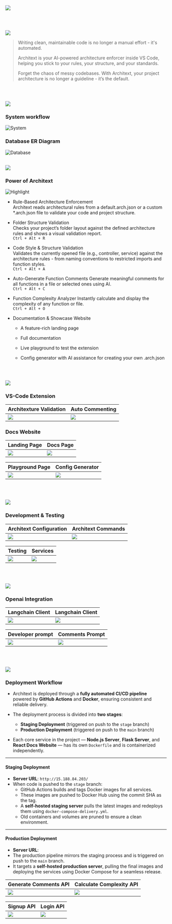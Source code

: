 <img src="./readme/title1.svg"/>

<br><br>

<!-- project overview -->
<img src="./readme/title2.svg"/>

>Writing clean, maintainable code is no longer a manual effort - it's automated.
>
>Architext is your AI-powered architecture enforcer inside VS Code, helping you stick to your rules, your structure, and your standards.
>
>Forget the chaos of messy codebases. With Architext, your project architecture is no longer a guideline - it’s the default. 

<br><br>

<!-- System Design -->
<img src="./readme/title3.svg"/>

### System workflow
![System](./readme/images/diagram-export-5-19-2025-4_52_30-PM.png)

### Database ER Diagram
![Database](./readme/images/drawSQL-image-export-2025-05-19.png)
<br><br>

<!-- Project Highlights -->
<img src="./readme/title4.svg"/>

### Power of Architext

![Highlight](./readme/images/Slice%202.png)


- Rule-Based Architecture Enforcement <br/>
    Architext reads architectural rules from a default.arch.json or a custom *.arch.json file to validate your code and project structure.

- Folder Structure Validation <br/>
    Checks your project’s folder layout against the defined architecture rules and shows a visual validation report. <br/>
    `Ctrl + Alt + R`

- Code Style & Structure Validation <br/>
    Validates the currently opened file (e.g., controller, service) against the architecture rules - from naming conventions to restricted imports and function styles.
    <br/>
    `Ctrl + Alt + A`

- Auto-Generate Function Comments
    Generate meaningful comments for all functions in a file or selected ones using AI.
    <br/>
    `Ctrl + Alt + C`

- Function Complexity Analyzer
    Instantly calculate and display the complexity of any function or file.
    <br/>
    `Ctrl + Alt + O`

- Documentation & Showcase Website

    - A feature-rich landing page

    - Full documentation

    - Live playground to test the extension

    - Config generator with AI assistance for creating your own .arch.json


<br><br>

<!-- Demo -->
<img src="./readme/title5.svg"/>


### VS-Code Extension
<!-- 1440x1024.png -->
| Architexture Validation                           | Auto Commenting                       |
| --------------------------------------- | ------------------------------------- |
| <img src="./readme/images/ezgif.com-optimize.gif" /> | <img src="./readme/images/ezgif.com-optimize (1).gif"/> |
### Docs Website
<!-- 1440x1024.png -->
| Landing Page                           | Docs Page                       |
| --------------------------------------- | ------------------------------------- |
| <img src="./readme/images/Screenshot 2025-05-20 121827.png" /> | <img src="./readme/images/Screenshot 2025-05-20 122007.png"/> |

| Playground Page                           | Config Generator                    |
| --------------------------------------- | ------------------------------------- |
| <img src="./readme/images/ViteReactTS-GoogleChrome2025-05-2023-02-22-ezgif.com-optimize.gif" />| <img src="./readme/images/ezgif.com-optimize (2).gif" /> |

<!-- ### Mobile View 
| Login screen                            | Register screen                       | Register screen                       |
| --------------------------------------- | ------------------------------------- | ------------------------------------- |
| ![Landing](./readme/demo/1440x1024.png) | ![fsdaf](./readme/demo/1440x1024.png) | ![fsdaf](./readme/demo/1440x1024.png) | -->

<br><br>

<!-- Development & Testing -->
<img src="./readme/title6.svg"/>

### Development & Testing


| Architext Configuration                            | Architext Commands                   | 
| --------------------------------------- | ------------------------------------- | 
| <img src="./readme/images/Screenshot 2025-05-20 183602.png" /> | <img src="./readme/images/Screenshot 2025-05-20 183641.png" /> |

| Testing                           | Services                     |
| --------------------------------------- | ------------------------------------- |
| <img src="./readme/images/Screenshot 2025-05-21 051352.png" /> | <img src="./readme/images/Screenshot 2025-05-20 184421.png"/> |

<br><br>

<!-- AI Powered App -->
<img src="./readme/title7.svg"/>

### Openai Integration
<!-- 1440x1024.png -->
| Langchain Client                           | Langchain Client                       |
| --------------------------------------- | ------------------------------------- |
| <img src="./readme/images/Screenshot 2025-05-20 140335.png" /> | <img src="./readme/images/Screenshot 2025-05-20 140353.png"/> |

| Developer prompt                          | Comments Prompt                       |
| --------------------------------------- | ------------------------------------- |
| <img src="./readme/images/Screenshot 2025-05-20 140502.png" /> | <img src="./readme/images/Screenshot 2025-05-20 140449.png"/> |



<br><br>

<!-- Deployment -->
<img src="./readme/title8.svg"/>

### Deployment Workflow

- Architext is deployed through a **fully automated CI/CD pipeline** powered by **GitHub Actions** and **Docker**, ensuring consistent and reliable delivery.

- The deployment process is divided into **two stages**:
  - **Staging Deployment** (triggered on push to the `stage` branch)
  - **Production Deployment** (triggered on push to the `main` branch)

- Each core service in the project — **Node.js Server**, **Flask Server**, and **React Docs Website** — has its own `Dockerfile` and is containerized independently.

---

#### Staging Deployment

- **Server URL**: `http://15.188.84.203/`
- When code is pushed to the `stage` branch:
  - GitHub Actions builds and tags Docker images for all services.
  - These images are pushed to Docker Hub using the commit SHA as the tag.
  - A **self-hosted staging server** pulls the latest images and redeploys them using `docker-compose-delivery.yml`.
  - Old containers and volumes are pruned to ensure a clean environment.

---

#### Production Deployment

- **Server URL**:
- The production pipeline mirrors the staging process and is triggered on push to the `main` branch.
- It targets a **self-hosted production server**, pulling the final images and deploying the services using Docker Compose for a seamless release.







| Generate Comments API                           | Calculate Complexity API                       |
| --------------------------------------- | ------------------------------------- |
| <img src="./readme/images/Screenshot 2025-05-21 035609.png" /> |<img src="./readme/images/Screenshot 2025-05-21 035410.png" /> |

| Signup API                          | Login API |
| --------------------------------------- | ------------------------------------- |
|<img src="./readme/images/Screenshot 2025-05-21 040721.png" height=""/> |<img src="./readme/images/Screenshot 2025-05-21 041005.png" /> |

<br><br>